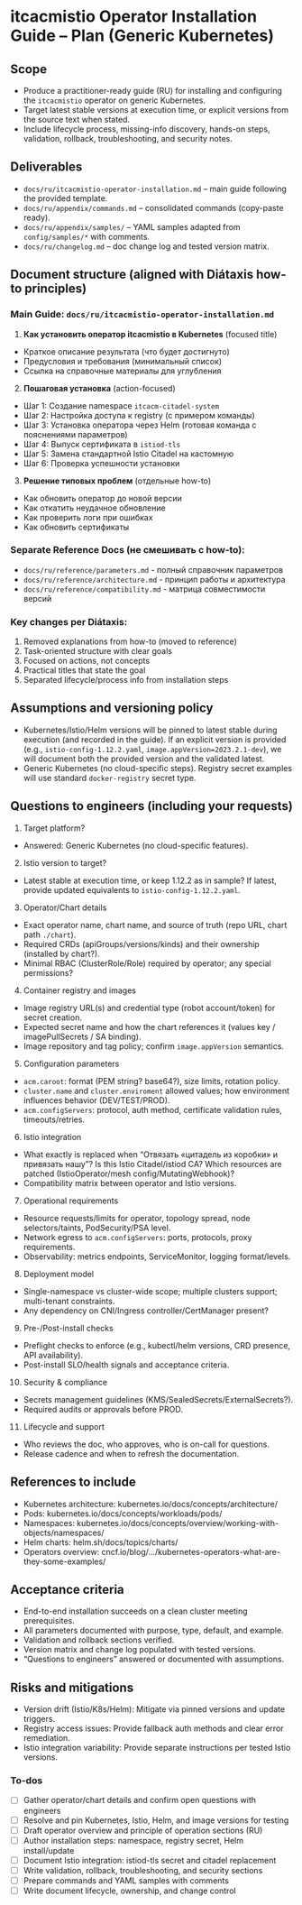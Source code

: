 <!-- 5301ab5d-b199-4481-af78-719b2f1182b5 8e2db146-e898-4020-a96a-bec58e0442d0 -->
# itcacmistio Operator Installation Guide – Plan (Generic Kubernetes)

## Scope

- Produce a practitioner-ready guide (RU) for installing and configuring the `itcacmistio` operator on generic Kubernetes.
- Target latest stable versions at execution time, or explicit versions from the source text when stated.
- Include lifecycle process, missing-info discovery, hands-on steps, validation, rollback, troubleshooting, and security notes.

## Deliverables

- `docs/ru/itcacmistio-operator-installation.md` – main guide following the provided template.
- `docs/ru/appendix/commands.md` – consolidated commands (copy-paste ready).
- `docs/ru/appendix/samples/` – YAML samples adapted from `config/samples/*` with comments.
- `docs/ru/changelog.md` – doc change log and tested version matrix.

## Document structure (aligned with Diátaxis how-to principles)

### Main Guide: `docs/ru/itcacmistio-operator-installation.md`

1. **Как установить оператор itcacmistio в Kubernetes** (focused title)

- Краткое описание результата (что будет достигнуто)
- Предусловия и требования (минимальный список)
- Ссылка на справочные материалы для углубления

2. **Пошаговая установка** (action-focused)

- Шаг 1: Создание namespace `itcacm-citadel-system`
- Шаг 2: Настройка доступа к registry (с примером команды)
- Шаг 3: Установка оператора через Helm (готовая команда с пояснениями параметров)
- Шаг 4: Выпуск сертификата в `istiod-tls`
- Шаг 5: Замена стандартной Istio Citadel на кастомную
- Шаг 6: Проверка успешности установки

3. **Решение типовых проблем** (отдельные how-to)

- Как обновить оператор до новой версии
- Как откатить неудачное обновление
- Как проверить логи при ошибках
- Как обновить сертификаты

### Separate Reference Docs (не смешивать с how-to):

- `docs/ru/reference/parameters.md` - полный справочник параметров
- `docs/ru/reference/architecture.md` - принцип работы и архитектура
- `docs/ru/reference/compatibility.md` - матрица совместимости версий

### Key changes per Diátaxis:

1. Removed explanations from how-to (moved to reference)
2. Task-oriented structure with clear goals
3. Focused on actions, not concepts
4. Practical titles that state the goal
5. Separated lifecycle/process info from installation steps

## Assumptions and versioning policy

- Kubernetes/Istio/Helm versions will be pinned to latest stable during execution (and recorded in the guide). If an explicit version is provided (e.g., `istio-config-1.12.2.yaml`, `image.appVersion=2023.2.1-dev`), we will document both the provided version and the validated latest.
- Generic Kubernetes (no cloud-specific steps). Registry secret examples will use standard `docker-registry` secret type.

## Questions to engineers (including your requests)

1. Target platform?

- Answered: Generic Kubernetes (no cloud-specific features).

2. Istio version to target?

- Latest stable at execution time, or keep 1.12.2 as in sample? If latest, provide updated equivalents to `istio-config-1.12.2.yaml`.

3. Operator/Chart details

- Exact operator name, chart name, and source of truth (repo URL, chart path `./chart`).
- Required CRDs (apiGroups/versions/kinds) and their ownership (installed by chart?).
- Minimal RBAC (ClusterRole/Role) required by operator; any special permissions?

4. Container registry and images

- Image registry URL(s) and credential type (robot account/token) for secret creation.
- Expected secret name and how the chart references it (values key / imagePullSecrets / SA binding).
- Image repository and tag policy; confirm `image.appVersion` semantics.

5. Configuration parameters

- `acm.caroot`: format (PEM string? base64?), size limits, rotation policy.
- `cluster.name` and `cluster.enviroment` allowed values; how environment influences behavior (DEV/TEST/PROD).
- `acm.configServers`: protocol, auth method, certificate validation rules, timeouts/retries.

6. Istio integration

- What exactly is replaced when “Отвязать «цитадель из коробки» и привязать нашу”? Is this Istio Citadel/istiod CA? Which resources are patched (IstioOperator/mesh config/MutatingWebhook)?
- Compatibility matrix between operator and Istio versions.

7. Operational requirements

- Resource requests/limits for operator, topology spread, node selectors/taints, PodSecurity/PSA level.
- Network egress to `acm.configServers`: ports, protocols, proxy requirements.
- Observability: metrics endpoints, ServiceMonitor, logging format/levels.

8. Deployment model

- Single-namespace vs cluster-wide scope; multiple clusters support; multi-tenant constraints.
- Any dependency on CNI/Ingress controller/CertManager present?

9. Pre-/Post-install checks

- Preflight checks to enforce (e.g., kubectl/helm versions, CRD presence, API availability).
- Post-install SLO/health signals and acceptance criteria.

10. Security & compliance

- Secrets management guidelines (KMS/SealedSecrets/ExternalSecrets?).
- Required audits or approvals before PROD.

11. Lifecycle and support

- Who reviews the doc, who approves, who is on-call for questions.
- Release cadence and when to refresh the documentation.

## References to include

- Kubernetes architecture: kubernetes.io/docs/concepts/architecture/
- Pods: kubernetes.io/docs/concepts/workloads/pods/
- Namespaces: kubernetes.io/docs/concepts/overview/working-with-objects/namespaces/
- Helm charts: helm.sh/docs/topics/charts/
- Operators overview: cncf.io/blog/.../kubernetes-operators-what-are-they-some-examples/

## Acceptance criteria

- End-to-end installation succeeds on a clean cluster meeting prerequisites.
- All parameters documented with purpose, type, default, and example.
- Validation and rollback sections verified.
- Version matrix and change log populated with tested versions.
- “Questions to engineers” answered or documented with assumptions.

## Risks and mitigations

- Version drift (Istio/K8s/Helm): Mitigate via pinned versions and update triggers.
- Registry access issues: Provide fallback auth methods and clear error remediation.
- Istio integration variability: Provide separate instructions per tested Istio versions.

### To-dos

- [ ] Gather operator/chart details and confirm open questions with engineers
- [ ] Resolve and pin Kubernetes, Istio, Helm, and image versions for testing
- [ ] Draft operator overview and principle of operation sections (RU)
- [ ] Author installation steps: namespace, registry secret, Helm install/update
- [ ] Document Istio integration: istiod-tls secret and citadel replacement
- [ ] Write validation, rollback, troubleshooting, and security sections
- [ ] Prepare commands and YAML samples with comments
- [ ] Write document lifecycle, ownership, and change control